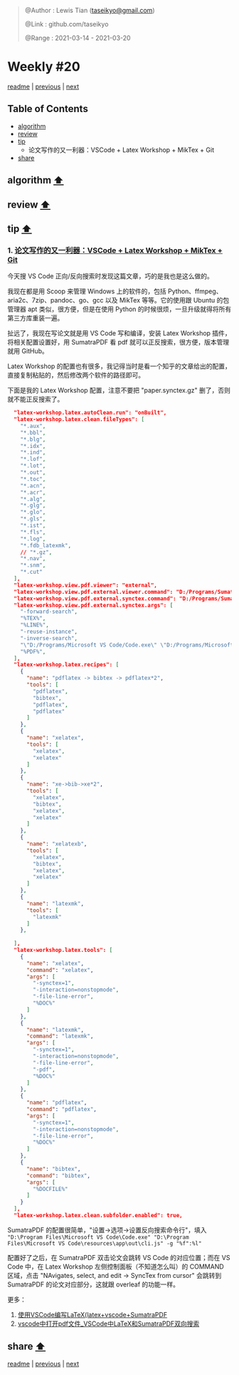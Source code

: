 > @Author  : Lewis Tian (taseikyo@gmail.com)
>
> @Link    : github.com/taseikyo
>
> @Range   : 2021-03-14 - 2021-03-20

# Weekly #20

[readme](../README.md) | [previous](202103W2.md) | [next](202103W4.md)

## Table of Contents

- [algorithm](#algorithm-)
- [review](#review-)
- [tip](#tip-)
	- 论文写作的又一利器：VSCode + Latex Workshop + MikTex + Git
- [share](#share-)

## algorithm [⬆](#weekly-20)

## review [⬆](#weekly-20)

## tip [⬆](#weekly-20)

### 1. [论文写作的又一利器：VSCode + Latex Workshop + MikTex + Git](https://blog.csdn.net/yinqingwang/article/details/79684419)

今天搜 VS Code 正向/反向搜索时发现这篇文章，巧的是我也是这么做的。

我现在都是用 Scoop 来管理 Windows 上的软件的，包括 Python、ffmpeg、aria2c、7zip、pandoc、go、gcc 以及 MikTex 等等。它的使用跟 Ubuntu 的包管理器 apt 类似，很方便，但是在使用 Python 的时候很烦，一旦升级就得将所有第三方库重装一遍。

扯远了，我现在写论文就是用 VS Code 写和编译，安装 Latex Workshop 插件，将相关配置设置好，用 SumatraPDF 看 pdf 就可以正反搜索，很方便，版本管理就用 GitHub。

Latex Workshop 的配置也有很多，我记得当时是看一个知乎的文章给出的配置，直接复制粘贴的，然后修改两个软件的路径即可。

下面是我的 Latex Workshop 配置，注意不要把 "paper.synctex.gz" 删了，否则就不能正反搜索了。

```JSON
  "latex-workshop.latex.autoClean.run": "onBuilt",
  "latex-workshop.latex.clean.fileTypes": [
    "*.aux",
    "*.bbl",
    "*.blg",
    "*.idx",
    "*.ind",
    "*.lof",
    "*.lot",
    "*.out",
    "*.toc",
    "*.acn",
    "*.acr",
    "*.alg",
    "*.glg",
    "*.glo",
    "*.gls",
    "*.ist",
    "*.fls",
    "*.log",
    "*.fdb_latexmk",
    // "*.gz",
    "*.nav",
    "*.snm",
    "*.cut"
  ],
  "latex-workshop.view.pdf.viewer": "external",
  "latex-workshop.view.pdf.external.viewer.command": "D:/Programs/SumatraPDF/SumatraPDF.exe",
  "latex-workshop.view.pdf.external.synctex.command": "D:/Programs/SumatraPDF/SumatraPDF.exe",
  "latex-workshop.view.pdf.external.synctex.args": [
    "-forward-search",
    "%TEX%",
    "%LINE%",
    "-reuse-instance",
    "-inverse-search",
    "\"D:/Programs/Microsoft VS Code/Code.exe\" \"D:/Programs/Microsoft VS Code/resources/app/out/cli.js\" -r -g \"%f:%l\"",
    "%PDF%",
  ],
  "latex-workshop.latex.recipes": [
    {
      "name": "pdflatex -> bibtex -> pdflatex*2",
      "tools": [
        "pdflatex",
        "bibtex",
        "pdflatex",
        "pdflatex"
      ]
    },
    {
      "name": "xelatex",
      "tools": [
        "xelatex",
        "xelatex"
      ]
    },
    {
      "name": "xe->bib->xe*2",
      "tools": [
        "xelatex",
        "bibtex",
        "xelatex",
        "xelatex"
      ]
    },
    {
      "name": "xelatexb",
      "tools": [
        "xelatex",
        "bibtex",
        "xelatex",
        "xelatex"
      ]
    },
    {
      "name": "latexmk",
      "tools": [
        "latexmk"
      ]
    },
    
  ],
  "latex-workshop.latex.tools": [
    {
      "name": "xelatex",
      "command": "xelatex",
      "args": [
        "-synctex=1",
        "-interaction=nonstopmode",
        "-file-line-error",
        "%DOC%"
      ]
    },
    {
      "name": "latexmk",
      "command": "latexmk",
      "args": [
        "-synctex=1",
        "-interaction=nonstopmode",
        "-file-line-error",
        "-pdf",
        "%DOC%"
      ]
    },
    {
      "name": "pdflatex",
      "command": "pdflatex",
      "args": [
        "-synctex=1",
        "-interaction=nonstopmode",
        "-file-line-error",
        "%DOC%"
      ]
    },
    {
      "name": "bibtex",
      "command": "bibtex",
      "args": [
        "%DOCFILE%"
      ]
    }
  ],
  "latex-workshop.latex.clean.subfolder.enabled": true,
```

SumatraPDF 的配置很简单，"设置->选项->设置反向搜索命令行"，填入 `"D:\Program Files\Microsoft VS Code\Code.exe" "D:\Program Files\Microsoft VS Code\resources\app\out\cli.js" -g "%f":%l"`

配置好了之后，在 SumatraPDF 双击论文会跳转 VS Code 的对应位置；而在 VS Code 中，在 Latex Workshop 左侧控制面板（不知道怎么叫）的 COMMAND 区域，点击 "NAvigates, select, and edit -> SyncTex from cursor" 会跳转到 SumatraPDF 的论文对应部分，这就跟 overleaf 的功能一样。

更多：

1. [使用VSCode编写LaTeX(latex+vscode+SumatraPDF](https://www.liangzl.com/get-article-detail-136508.html)
2. [vscode中打开pdf文件_VSCode中LaTeX和SumatraPDF双向搜索](https://blog.csdn.net/weixin_36285931/article/details/112930844)

## share [⬆](#weekly-20)

[readme](../README.md) | [previous](202103W2.md) | [next](202103W4.md)
